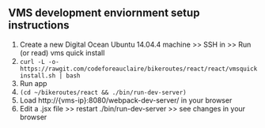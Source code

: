 ## VMS development enviornment setup instructions

 1. Create a new Digital Ocean Ubuntu 14.04.4 machine >> SSH in >> Run (or read) vms quick install
  1. `curl -L -o- https://rawgit.com/codeforeauclaire/bikeroutes/react/react/vmsquickinstall.sh | bash`
 1. Run app
  1. `(cd ~/bikeroutes/react && ./bin/run-dev-server)`
  1. Load http://{vms-ip}:8080/webpack-dev-server/ in your browser
  1. Edit a .jsx file >> restart ./bin/run-dev-server >> see changes in your browser
